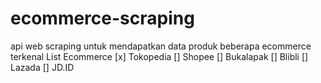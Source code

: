 # ecommerce-scraping
api web scraping untuk mendapatkan data produk beberapa ecommerce terkenal
List Ecommerce
[x] Tokopedia
[] Shopee
[] Bukalapak
[] Blibli
[] Lazada
[] JD.ID
